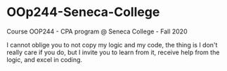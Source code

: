 # OOp244-Seneca-College
Course OOP244 - CPA program @ Seneca College - Fall 2020

I cannot oblige you to not copy my logic and my code, the thing is I don't really care if you do, but I invite you to learn from it, receive help from the logic, and excel in coding.
